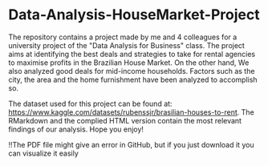 # Data-Analysis-HouseMarket-Project

The repository contains a project made by me and 4 colleagues for a university project of the "Data Analysis for Business" class. The project aims at identifying the best deals and strategies to take for rental agencies to maximise profits in the Brazilian House Market. On the other hand, We also analyzed good deals for mid-income households. Factors such as the city, the area and the home furnishment have been analyzed to accomplish so.

The dataset used for this project can be found at: https://www.kaggle.com/datasets/rubenssjr/brasilian-houses-to-rent. The RMarkdown and the complied HTML version contain the most relevant findings of our analysis. Hope you enjoy!

!!The PDF file might give an error in GitHub, but if you just download it you can visualize it easily
